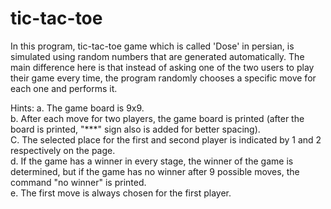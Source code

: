 # tic-tac-toe
In this program, tic-tac-toe game which is called 'Dose' in persian, is simulated using random numbers that are generated automatically. The main difference here is that instead of asking one of the two users to play their game every time, the program randomly chooses a specific move for each one and performs it.

Hints:
a. The game board is 9x9.  
b. After each move for two players, the game board is printed (after the board is printed, "***" sign also is added for better spacing).  
C. The selected place for the first and second player is indicated by 1 and 2 respectively on the page.  
d. If the game has a winner in every stage, the winner of the game is determined, but if the game has no winner after 9 possible moves, the command "no winner" is printed.  
e. The first move is always chosen for the first player.  
